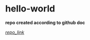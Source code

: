 # hello-world
**repo created according to github doc**

*[repo_link](https://github.com/MouadALLAOUI/hello-world.git)*
